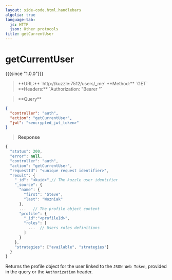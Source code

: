 ```yaml
---
layout: side-code.html.handlebars
algolia: true
language-tab:
  js: HTTP
  json: Other protocols
title: getCurrentUser
---
```


# getCurrentUser

{{{since "1.0.0"}}}

<blockquote class="js">
<p>
**URL:** `http://kuzzle:7512/users/_me`  
**Method:** `GET`  
**Headers:** `Authorization: "Bearer <encrypted_jwt_token>"`
</p>
</blockquote>

<blockquote class="json">
<p>
**Query**
</p>
</blockquote>

```json
{
  "controller": "auth",
  "action": "getCurrentUser",
  "jwt": "<encrypted_jwt_token>"
}
```

>**Response**

```javascript
{
  "status": 200,
  "error": null,
  "controller": "auth",
  "action": "getCurrentUser",
  "requestId": "<unique request identifier>",
  "result": {
    "_id": "<kuid>",// The kuzzle user identifier
    "_source": {
      "name": {
        "first": "Steve",
        "last": "Wozniak"
      },
      ...   // The profile object content
      "profile": {
        "_id":"<profileId>",
        "roles": [
          ...  // Users roles definitions
        ]
      }
    },
    "strategies": ["available", "strategies"]
  }
}
```

Returns the profile object for the user linked to the `JSON Web Token`, provided in the query or the `Authorization` header.
